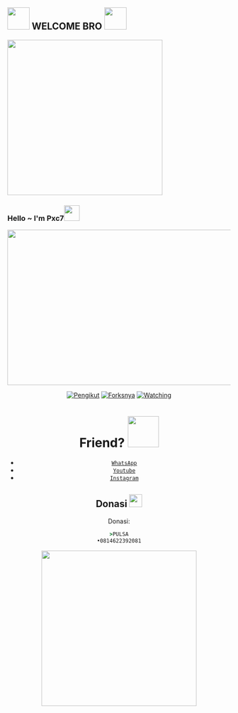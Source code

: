 ## <img src="https://github.com/TheDudeThatCode/TheDudeThatCode/blob/master/Assets/Mario_Hello_Big.gif" width="50px"> WELCOME BRO <img src="https://github.com/TheDudeThatCode/TheDudeThatCode/blob/master/Assets/Mario_Hello_Big.gif" width="50px">

<img src="https://raw.githubusercontent.com/TheDudeThatCode/TheDudeThatCode/master/Assets/Developer.gif" width="350px">

### Hello ~ I'm Pxc7<img src="https://github.com/TheDudeThatCode/TheDudeThatCode/blob/master/Assets/Hi.gif" width="35px">
<img src="https://i.ibb.co/tqX1xmn/20210326-134340.jpg/" width=750 height="350" align="center">
<center>

<p align="center">
<a href="https://github.com/Pxc7/LoL-Bot/followers"><img title="Pengikut" src="https://img.shields.io/github/followers/Pxc7?color=blue&style=flat-square"></a>
<a href="https://github.com/Pxc7/LoL-Bot/network/members"><img title="Forksnya" src="https://img.shields.io/github/forks/Pxc7/LoL-Bot?color=red&style=flat-square"></a>
<a href="https://github.com/Arnando456/Rem/watchers"><img title="Watching" src="https://img.shields.io/github/watchers/Pxc7/LoL-Bot?label=Watchers&color=red&style=flat-square"></a>
</p>

# Friend? <img src="https://raw.githubusercontent.com/TheDudeThatCode/TheDudeThatCode/master/Assets/Handshake.gif" width="70px">
* [`WhatsApp`](http://wa.me/62895418200111)
* [`Youtube`](https://youtube.com/channel/UC85BV5PuFNdhEF1JIR6mKjw)
* [`Instagram`](https://youtube.com/channel/UC85BV5PuFNdhEF1JIR6mKjw)



## Donasi <img src="https://github.com/TheDudeThatCode/TheDudeThatCode/blob/master/Assets/coin.gif" width="29px">
Donasi:
```cmd
>PULSA
•0814622392081
```

<img src="https://i.ibb.co/xF2jSBw/IMG-20210328-WA0746.png" width=350 height="350" align="center">
<center>


